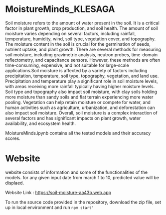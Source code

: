 # MoistureMinds_KLESAGA

Soil moisture refers to the amount of water present in the soil. It is a critical factor in plant growth, crop production, and soil health. The amount of soil moisture varies depending on several factors, including rainfall, temperature, humidity, wind, soil type, vegetation cover, and topography. The moisture content in the soil is crucial for the germination of seeds, nutrient uptake, and plant growth. There are several methods for measuring soil moisture, including gravimetric analysis, neutron probes, time-domain reflectometry, and capacitance sensors. However, these methods are often time-consuming, expensive, and not suitable for large-scale applications.Soil moisture is affected by a variety of factors including precipitation, temperature, soil type, topography, vegetation, and land use. Precipitation and temperature play a significant role in soil moisture levels, with areas receiving more rainfall typically having higher moisture levels. Soil type and topography also impact soil moisture, with clay soils holding more moisture than sandy soils and flat terrain experiencing more water pooling. Vegetation can help retain moisture or compete for water, and human activities such as agriculture, urbanization, and deforestation can also impact soil moisture. Overall, soil moisture is a complex interaction of several factors and has significant impacts on plant growth, water availability, and ecosystem health.


MoistureMinds.ipynb contains all the tested models and their accuracy scores.

# Website
website consists of information and some of the functionalities of the models. for any given input date from march 1 to 10, predicted value will be displaed.

Website Link : https://soil-moisture-aa43b.web.app

To run the source code provided in the repository, download the zip file, set up in local environment and run 
`npm start"`



